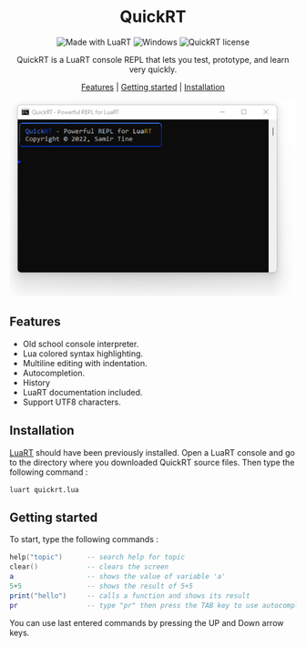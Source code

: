 <div align="center">

# QuickRT

![Made with LuaRT](https://badgen.net/badge/Made%20with/LuaRT/yellow)
![Windows](https://badgen.net/badge/Windows/Vista%20and%20later/blue?icon=windows)
![QuickRT license](https://badgen.net/badge/License/MIT/green)

QuickRT is a LuaRT console REPL that lets you test, prototype, and learn very quickly.

[Features](#features) |
[Getting started](#getting-started) |
[Installation](#installation) 

</div>

![Demo][demo]

## Features

- Old school console interpreter.
- Lua colored syntax highlighting.
- Multiline editing with indentation.
- Autocompletion.
- History
- LuaRT documentation included.
- Support UTF8 characters.

## Installation

[LuaRT](https://www.luart.org) should have been previously installed. Open a LuaRT console and go to the directory where you downloaded QuickRT source files.
Then type the following command :

```batch
luart quickrt.lua
```


## Getting started

To start, type the following commands :

```lua
help("topic")      -- search help for topic
clear()            -- clears the screen
a                  -- shows the value of variable 'a'
5+5                -- shows the result of 5+5
print("hello")     -- calls a function and shows its result
pr                 -- type "pr" then press the TAB key to use autocompletion (should find 'print')
```

You can use last entered commands by pressing the UP and Down arrow keys.

[demo]: contrib/QuickRT.webp